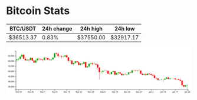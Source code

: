 # Bitcoin Stats

BTC/USDT|24h change|24h high|24h low|
|---|---|---|---|
|$36513.37|0.83%|$37550.00|$32917.17|

<img src="./chart.svg">
